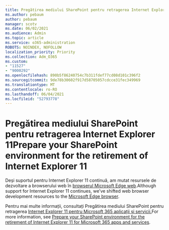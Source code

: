 ```yaml
---
title: Pregătirea mediului SharePoint pentru retragerea Internet Explorer 11
ms.author: pebaum
author: pebaum
manager: scotv
ms.date: 06/02/2021
ms.audience: Admin
ms.topic: article
ms.service: o365-administration
ROBOTS: NOINDEX, NOFOLLOW
localization_priority: Priority
ms.collection: Adm_O365
ms.custom:
- "11527"
- "9000292"
ms.openlocfilehash: 890b5f86240754c7b311fdef77cd08d101c396f2
ms.sourcegitcommit: 9de78b30602f917d58705057cdcce31fec349969
ms.translationtype: MT
ms.contentlocale: ro-RO
ms.lasthandoff: 06/04/2021
ms.locfileid: "52793778"
---
```

# <a name="prepare-your-sharepoint-environment-for-the-retirement-of-internet-explorer-11"></a><span data-ttu-id="302b8-102">Pregătirea mediului SharePoint pentru retragerea Internet Explorer 11</span><span class="sxs-lookup"><span data-stu-id="302b8-102">Prepare your SharePoint environment for the retirement of Internet Explorer 11</span></span>

<span data-ttu-id="302b8-103">Deși suportul pentru Internet Explorer 11 continuă, am mutat resursele de dezvoltare a browserului web în [browserul Microsoft Edge web](https://www.microsoft.com/edge/business).</span><span class="sxs-lookup"><span data-stu-id="302b8-103">Although support for Internet Explorer 11 continues, we’ve shifted web browser development resources to the [Microsoft Edge browser](https://www.microsoft.com/edge/business).</span></span> 

<span data-ttu-id="302b8-104">Pentru mai multe informații, consultați Pregătirea mediului SharePoint pentru retragerea [Internet Explorer 11 pentru Microsoft 365 aplicații și servicii.](/sharepoint/prepare-ie11)</span><span class="sxs-lookup"><span data-stu-id="302b8-104">For more information, see [Prepare your SharePoint environment for the retirement of Internet Explorer 11 for Microsoft 365 apps and services](/sharepoint/prepare-ie11).</span></span>

